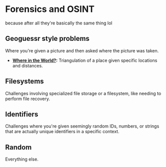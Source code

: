 # Forensics and OSINT
because after all they're basically the same thing lol
## Geoguessr style problems
Where you're given a picture and then asked where the picture was taken.
- **[Where in the World?](Direction-sign.md):** Triangulation of a place given specific locations and distances.
## Filesystems
Challenges involving specialized file storage or a filesystem, like needing to perform file recovery.
## Identifiers
Challenges where you're given seemingly random IDs, numbers, or strings that are actually unique identifiers in a specific context.
## Random
Everything else.